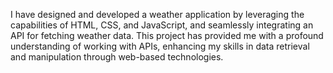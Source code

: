 I have designed and developed a weather application by leveraging the capabilities of HTML, CSS, and JavaScript, and seamlessly integrating an API for fetching weather data. This project has provided me with a profound understanding of working with APIs, enhancing my skills in data retrieval and manipulation through web-based technologies.
